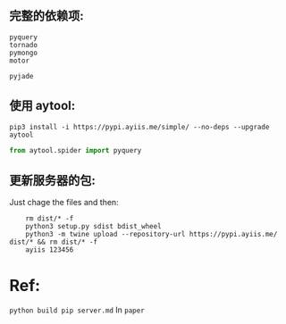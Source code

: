 
## 完整的依赖项:

```code
pyquery
tornado
pymongo
motor

pyjade
```

## 使用 aytool:

```shell
pip3 install -i https://pypi.ayiis.me/simple/ --no-deps --upgrade aytool
```

```python
from aytool.spider import pyquery
```

## 更新服务器的包:

Just chage the files and then:
```shell
    rm dist/* -f
    python3 setup.py sdist bdist_wheel
    python3 -m twine upload --repository-url https://pypi.ayiis.me/ dist/* && rm dist/* -f
    ayiis 123456
```

# Ref: 

`python build pip server.md` In `paper`
